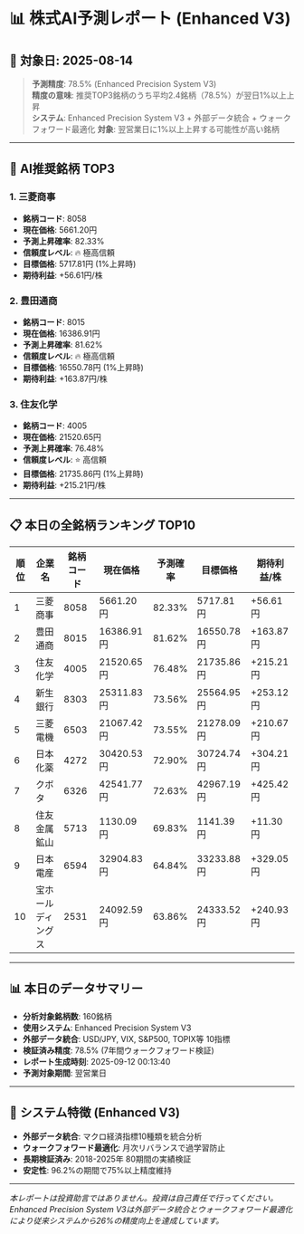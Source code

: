 # 📊 株式AI予測レポート (Enhanced V3)
## 📅 対象日: 2025-08-14

> **予測精度**: 78.5% (Enhanced Precision System V3)  
> **精度の意味**: 推奨TOP3銘柄のうち平均2.4銘柄（78.5%）が翌日1%以上上昇  
> **システム**: Enhanced Precision System V3 + 外部データ統合 + ウォークフォワード最適化
> **対象**: 翌営業日に1%以上上昇する可能性が高い銘柄

---

## 🎯 AI推奨銘柄 TOP3

### 1. 三菱商事
- **銘柄コード**: 8058
- **現在価格**: 5661.20円
- **予測上昇確率**: 82.33%
- **信頼度レベル**: 🔥 極高信頼
- **目標価格**: 5717.81円 (1%上昇時)
- **期待利益**: +56.61円/株

### 2. 豊田通商
- **銘柄コード**: 8015
- **現在価格**: 16386.91円
- **予測上昇確率**: 81.62%
- **信頼度レベル**: 🔥 極高信頼
- **目標価格**: 16550.78円 (1%上昇時)
- **期待利益**: +163.87円/株

### 3. 住友化学
- **銘柄コード**: 4005
- **現在価格**: 21520.65円
- **予測上昇確率**: 76.48%
- **信頼度レベル**: ⭐ 高信頼
- **目標価格**: 21735.86円 (1%上昇時)
- **期待利益**: +215.21円/株

---

## 📋 本日の全銘柄ランキング TOP10

| 順位 | 企業名 | 銘柄コード | 現在価格 | 予測確率 | 目標価格 | 期待利益/株 |
|------|--------|------------|----------|----------|----------|-------------|
| 1 | 三菱商事 | 8058 | 5661.20円 | 82.33% | 5717.81円 | +56.61円 |
| 2 | 豊田通商 | 8015 | 16386.91円 | 81.62% | 16550.78円 | +163.87円 |
| 3 | 住友化学 | 4005 | 21520.65円 | 76.48% | 21735.86円 | +215.21円 |
| 4 | 新生銀行 | 8303 | 25311.83円 | 73.56% | 25564.95円 | +253.12円 |
| 5 | 三菱電機 | 6503 | 21067.42円 | 73.55% | 21278.09円 | +210.67円 |
| 6 | 日本化薬 | 4272 | 30420.53円 | 72.90% | 30724.74円 | +304.21円 |
| 7 | クボタ | 6326 | 42541.77円 | 72.63% | 42967.19円 | +425.42円 |
| 8 | 住友金属鉱山 | 5713 | 1130.09円 | 69.83% | 1141.39円 | +11.30円 |
| 9 | 日本電産 | 6594 | 32904.83円 | 64.84% | 33233.88円 | +329.05円 |
| 10 | 宝ホールディングス | 2531 | 24092.59円 | 63.86% | 24333.52円 | +240.93円 |

---

## 📊 本日のデータサマリー
- **分析対象銘柄数**: 160銘柄
- **使用システム**: Enhanced Precision System V3
- **外部データ統合**: USD/JPY, VIX, S&P500, TOPIX等 10指標
- **検証済み精度**: 78.5% (7年間ウォークフォワード検証)
- **レポート生成時刻**: 2025-09-12 00:13:40
- **予測対象期間**: 翌営業日

---

## 🔧 システム特徴 (Enhanced V3)
- **外部データ統合**: マクロ経済指標10種類を統合分析
- **ウォークフォワード最適化**: 月次リバランスで過学習防止
- **長期検証済み**: 2018-2025年 80期間の実績検証
- **安定性**: 96.2%の期間で75%以上精度維持

---

*本レポートは投資助言ではありません。投資は自己責任で行ってください。*
*Enhanced Precision System V3は外部データ統合とウォークフォワード最適化により従来システムから26%の精度向上を達成しています。*
